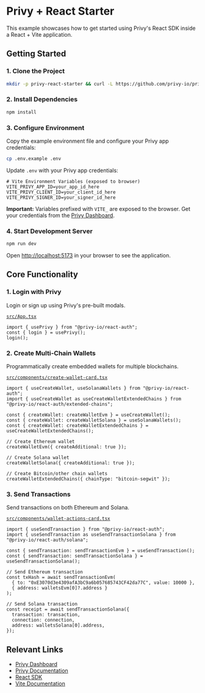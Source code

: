 # Privy + React Starter

This example showcases how to get started using Privy's React SDK inside a React + Vite application.

## Getting Started

### 1. Clone the Project

```bash
mkdir -p privy-react-starter && curl -L https://github.com/privy-io/privy-examples/archive/main.tar.gz | tar -xz --strip=2 -C privy-react-starter privy-examples-main/privy-react-starter && cd privy-react-starter
```

### 2. Install Dependencies

```bash
npm install
```

### 3. Configure Environment

Copy the example environment file and configure your Privy app credentials:

```bash
cp .env.example .env
```

Update `.env` with your Privy app credentials:

```env
# Vite Environment Variables (exposed to browser)
VITE_PRIVY_APP_ID=your_app_id_here
VITE_PRIVY_CLIENT_ID=your_client_id_here
VITE_PRIVY_SIGNER_ID=your_signer_id_here
```

**Important:** Variables prefixed with `VITE_` are exposed to the browser. Get your credentials from the [Privy Dashboard](https://dashboard.privy.io).

### 4. Start Development Server

```bash
npm run dev
```

Open [http://localhost:5173](http://localhost:5173) in your browser to see the application.

## Core Functionality

### 1. Login with Privy

Login or sign up using Privy's pre-built modals.

[`src/App.tsx`](./src/App.tsx)
```tsx
import { usePrivy } from "@privy-io/react-auth";
const { login } = usePrivy();
login();
```

### 2. Create Multi-Chain Wallets

Programmatically create embedded wallets for multiple blockchains.

[`src/components/create-wallet-card.tsx`](./src/components/create-wallet-card.tsx)
```tsx
import { useCreateWallet, useSolanaWallets } from "@privy-io/react-auth";
import { useCreateWallet as useCreateWalletExtendedChains } from "@privy-io/react-auth/extended-chains";

const { createWallet: createWalletEvm } = useCreateWallet();
const { createWallet: createWalletSolana } = useSolanaWallets();
const { createWallet: createWalletExtendedChains } = useCreateWalletExtendedChains();

// Create Ethereum wallet
createWalletEvm({ createAdditional: true });

// Create Solana wallet
createWalletSolana({ createAdditional: true });

// Create Bitcoin/other chain wallets
createWalletExtendedChains({ chainType: "bitcoin-segwit" });
```

### 3. Send Transactions

Send transactions on both Ethereum and Solana.

[`src/components/wallet-actions-card.tsx`](./src/components/wallet-actions-card.tsx)
```tsx
import { useSendTransaction } from "@privy-io/react-auth";
import { useSendTransaction as useSendTransactionSolana } from "@privy-io/react-auth/solana";

const { sendTransaction: sendTransactionEvm } = useSendTransaction();
const { sendTransaction: sendTransactionSolana } = useSendTransactionSolana();

// Send Ethereum transaction
const txHash = await sendTransactionEvm(
  { to: "0xE3070d3e4309afA3bC9a6b057685743CF42da77C", value: 10000 },
  { address: walletsEvm[0]?.address }
);

// Send Solana transaction
const receipt = await sendTransactionSolana({
  transaction: transaction,
  connection: connection,
  address: walletsSolana[0].address,
});
```

## Relevant Links

- [Privy Dashboard](https://dashboard.privy.io)
- [Privy Documentation](https://docs.privy.io)
- [React SDK](https://www.npmjs.com/package/@privy-io/react-auth)
- [Vite Documentation](https://vitejs.dev/)
